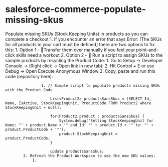 # salesforce-commerce-populate-missing-skus
Populate missing SKUs (Stock Keeping Units) in products so you can complete a checkout
    1. If you encounter an error that says Error: [The SKUs for all products in your cart must be defined] there are two options to fix this:
            1. Option 1 - 🐁Transfer them over manually if you feel your point-and-click skills need a workout
            2. Option 2 - 📜 Run a script to assign SKUs to the sample products by recycling the Product Code:
                1. Go to Setup → Developer Console → (Right click → Open link in new tab):
                2. Hit Control + E or use Debug → Open Execute Anonymous Window
                3. Copy, paste and run this code (repository here):
                    
                    1. // Simple script to populate products missing SKUs with the Product Code
                        
                        List<Product2> productsSansSkus = [SELECT Id, Name, IsActive, StockKeepingUnit, ProductCode FROM Product2 where StockKeepingUnit = null];
                        
                        for(Product2 product : productsSansSkus) {
                            System.debug('Setting StockKeepingUnit for Name: "' + product.Name + '" and Id: "' + product.Id + '" to: "' + product.ProductCode + '"');
                            product.StockKeepingUnit = product.ProductCode;
                        }
                        
                        update productsSansSkus;
            3. Refresh the Product Workspace to see the new SKU values:
                1. 

